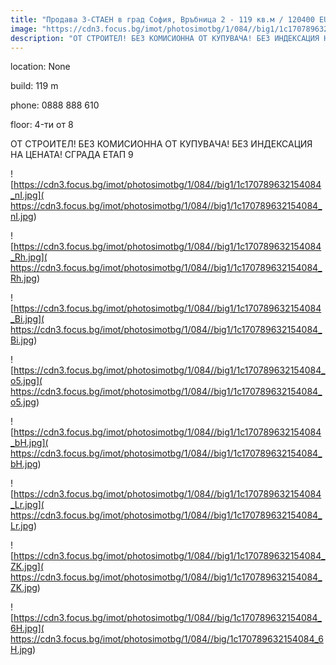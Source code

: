 ```yaml
---
title: "Продава 3-СТАЕН в град София, Връбница 2 - 119 кв.м / 120400 EUR :: imot.bg Обява"
image: "https://cdn3.focus.bg/imot/photosimotbg/1/084//big1/1c170789632154084_Vn.jpg"
description: "ОТ СТРОИТЕЛ! БЕЗ КОМИСИОННА ОТ КУПУВАЧА! БЕЗ ИНДЕКСАЦИЯ НА ЦЕНАТА! СГРАДА ЕТАП 9"
---
```


location: None

build: 119 m

phone: 0888 888 610

floor: 4-ти от 8

ОТ СТРОИТЕЛ! БЕЗ КОМИСИОННА ОТ КУПУВАЧА! БЕЗ ИНДЕКСАЦИЯ НА ЦЕНАТА! СГРАДА ЕТАП 9


![https://cdn3.focus.bg/imot/photosimotbg/1/084//big1/1c170789632154084_nI.jpg]( https://cdn3.focus.bg/imot/photosimotbg/1/084//big1/1c170789632154084_nI.jpg)


![https://cdn3.focus.bg/imot/photosimotbg/1/084//big1/1c170789632154084_Rh.jpg]( https://cdn3.focus.bg/imot/photosimotbg/1/084//big1/1c170789632154084_Rh.jpg)


![https://cdn3.focus.bg/imot/photosimotbg/1/084//big1/1c170789632154084_Bi.jpg]( https://cdn3.focus.bg/imot/photosimotbg/1/084//big1/1c170789632154084_Bi.jpg)


![https://cdn3.focus.bg/imot/photosimotbg/1/084//big1/1c170789632154084_o5.jpg]( https://cdn3.focus.bg/imot/photosimotbg/1/084//big1/1c170789632154084_o5.jpg)


![https://cdn3.focus.bg/imot/photosimotbg/1/084//big1/1c170789632154084_bH.jpg]( https://cdn3.focus.bg/imot/photosimotbg/1/084//big1/1c170789632154084_bH.jpg)


![https://cdn3.focus.bg/imot/photosimotbg/1/084//big1/1c170789632154084_Lr.jpg]( https://cdn3.focus.bg/imot/photosimotbg/1/084//big1/1c170789632154084_Lr.jpg)


![https://cdn3.focus.bg/imot/photosimotbg/1/084//big1/1c170789632154084_ZK.jpg]( https://cdn3.focus.bg/imot/photosimotbg/1/084//big1/1c170789632154084_ZK.jpg)


![https://cdn3.focus.bg/imot/photosimotbg/1/084//big/1c170789632154084_6H.jpg]( https://cdn3.focus.bg/imot/photosimotbg/1/084//big/1c170789632154084_6H.jpg)


